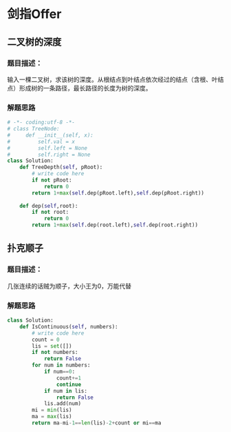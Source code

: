 #  剑指Offer

##  二叉树的深度

###  题目描述：

输入一棵二叉树，求该树的深度。从根结点到叶结点依次经过的结点（含根、叶结点）形成树的一条路径，最长路径的长度为树的深度。

###  解题思路

```python
# -*- coding:utf-8 -*-
# class TreeNode:
#     def __init__(self, x):
#         self.val = x
#         self.left = None
#         self.right = None
class Solution:
    def TreeDepth(self, pRoot):
        # write code here
        if not pRoot:
            return 0
        return 1+max(self.dep(pRoot.left),self.dep(pRoot.right))
                   
    def dep(self,root):
        if not root:
            return 0
        return 1+max(self.dep(root.left),self.dep(root.right))            
```

##  扑克顺子

###  题目描述：

几张连续的话贼为顺子，大小王为0，万能代替

### 解题思路

```python
class Solution:
    def IsContinuous(self, numbers):
        # write code here
        count = 0
        lis = set([])
        if not numbers:
            return False
        for num in numbers:
            if num==0:
                count+=1
                continue
            if num in lis:
                return False
            lis.add(num)
        mi = min(lis)
        ma = max(lis)
        return ma-mi-1==len(lis)-2+count or mi==ma
```

